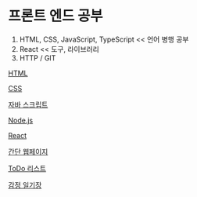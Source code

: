 # 프론트 엔드 공부

1. HTML, CSS, JavaScript, TypeScript << 언어 병행 공부
2. React << 도구, 라이브러리
3. HTTP / GIT

[HTML](%ED%94%84%EB%A1%A0%ED%8A%B8%20%EC%97%94%EB%93%9C%20%EA%B3%B5%EB%B6%80%20226f8fa8ff8780d5a707f20a36036d45/HTML%20232f8fa8ff8780e58d09f91f2c7e8473.md)

[CSS](%ED%94%84%EB%A1%A0%ED%8A%B8%20%EC%97%94%EB%93%9C%20%EA%B3%B5%EB%B6%80%20226f8fa8ff8780d5a707f20a36036d45/CSS%20232f8fa8ff878060ae3cfe3de02c5649.md)

[자바 스크립트](%ED%94%84%EB%A1%A0%ED%8A%B8%20%EC%97%94%EB%93%9C%20%EA%B3%B5%EB%B6%80%20226f8fa8ff8780d5a707f20a36036d45/%EC%9E%90%EB%B0%94%20%EC%8A%A4%ED%81%AC%EB%A6%BD%ED%8A%B8%2023bf8fa8ff8780d3a636f5ed3e917521.md)

[Node.js](%ED%94%84%EB%A1%A0%ED%8A%B8%20%EC%97%94%EB%93%9C%20%EA%B3%B5%EB%B6%80%20226f8fa8ff8780d5a707f20a36036d45/Node%20js%20245f8fa8ff8780c6aea7de1fe65fa007.md)

[React](%ED%94%84%EB%A1%A0%ED%8A%B8%20%EC%97%94%EB%93%9C%20%EA%B3%B5%EB%B6%80%20226f8fa8ff8780d5a707f20a36036d45/React%20247f8fa8ff8780ed807cd6f8ff925470.md)

[간단 웹페이지](%ED%94%84%EB%A1%A0%ED%8A%B8%20%EC%97%94%EB%93%9C%20%EA%B3%B5%EB%B6%80%20226f8fa8ff8780d5a707f20a36036d45/%EA%B0%84%EB%8B%A8%20%EC%9B%B9%ED%8E%98%EC%9D%B4%EC%A7%80%2024ef8fa8ff87800a8a34cd7929b0acde.md)

[ToDo 리스트](%ED%94%84%EB%A1%A0%ED%8A%B8%20%EC%97%94%EB%93%9C%20%EA%B3%B5%EB%B6%80%20226f8fa8ff8780d5a707f20a36036d45/ToDo%20%EB%A6%AC%EC%8A%A4%ED%8A%B8%20251f8fa8ff8780cdbaced77699b5a546.md)

[감정 일기장](%ED%94%84%EB%A1%A0%ED%8A%B8%20%EC%97%94%EB%93%9C%20%EA%B3%B5%EB%B6%80%20226f8fa8ff8780d5a707f20a36036d45/%EA%B0%90%EC%A0%95%20%EC%9D%BC%EA%B8%B0%EC%9E%A5%20255f8fa8ff8780d7ae32dea031098bee.md)
